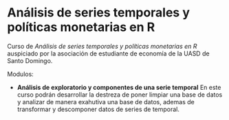 # Análisis de series temporales y políticas monetarias en R
Curso de *Análisis de series temporales y políticas monetarias en R* auspiciado por la asociación de estudiante de economía de la UASD de Santo Domingo.

Modulos:
+ **Análisis de exploratorio y componentes de una serie temporal**
  En este curso podrán desarrollar la destreza de poner limpiar una base de datos y analizar de manera exahutiva una base de datos,
  ademas de transformar y descomponer datos de series de temporal.
